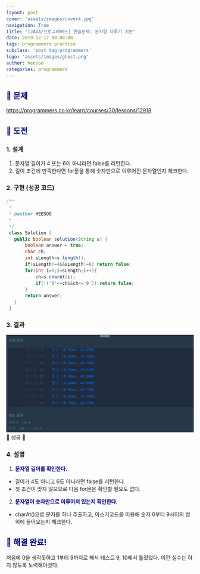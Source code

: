 ```yaml
---
layout: post
cover: 'assets/images/cover4.jpg'
navigation: True
title: "[JAVA/프로그래머스] 연습문제: 문자열 다루기 기본"
date: 2019-12-17 00:00:00
tags: programmers practice
subclass: 'post tag-programmers'
logo: 'assets/images/ghost.png'
author: heesoo
categories: programmers
---
```

## <span style="color:navy">👀 문제</span>
<https://programmers.co.kr/learn/courses/30/lessons/12918>

## <span style="color:navy">👊 도전</span>

### 1. 설계
1. 문자열 길이가 4 또는 6이 아니라면 false를 리턴한다.
2. 길이 조건에 만족한다면 for문을 통해 숫자만으로 이루어진 문자열인지 체크한다.

### 2. 구현 (성공 코드)
```java
/**
 *
 * @author HEESOO
 *
 */
 class Solution {
   public boolean solution(String s) {
       boolean answer = true;
       char ch;
       int sLength=s.length();
       if(sLength!=4&&sLength!=6) return false;
       for(int i=0;i<sLength;i++){
           ch=s.charAt(i);
           if(!('0'<=ch&&ch<='9')) return false;
       }
       return answer;
   }
 }
 ```

### 3. 결과
![실행결과](./assets/images/191217_1.PNG)
🤟 성공 🤟

### 4. 설명
1. **<span style="color:navy">문자열 길이를 확인한다.</span>**
- 길이가 4도 아니고 6도 아니라면 false를 리턴한다.
- 첫 조건이 맞지 않으므로 다음 for문은 확인할 필요도 없다.
2. **<span style="color:navy">문자열이 숫자만으로 이루어져 있는지 확인한다.</span>**
- charAt()으로 문자를 하나 추출하고, 아스키코드를 이용해 숫자 0부터 9사이의 범위에 들어오는지 체크한다.

## <span style="color:navy">👏 해결 완료!</span>
처음에 0을 생각못하고 1부터 9까지로 해서 테스트 9, 10에서 틀렸었다. 이런 실수는 하지 않도록 노력해야겠다.
